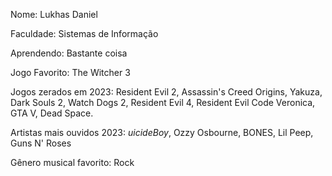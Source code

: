 Nome: Lukhas Daniel

Faculdade: Sistemas de Informação

Aprendendo: Bastante coisa

Jogo Favorito: The Witcher 3

Jogos zerados em 2023: Resident Evil 2, Assassin's Creed Origins, Yakuza, Dark Souls 2, Watch Dogs 2, Resident Evil 4, Resident Evil Code Veronica, GTA V, Dead Space.

Artistas mais ouvidos 2023: $uicideBoy$, Ozzy Osbourne, BONES, Lil Peep, Guns N' Roses

Gênero musical favorito: Rock